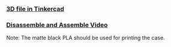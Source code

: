 ### [3D file in Tinkercad](https://www.tinkercad.com/things/2SOBZWsIVLn-bdwidth/edit?returnTo=%2Fdashboard%2Fdesigns%2F3d&sharecode=3On9bH3y-yOPLYSsIlns03Xfomk93I73bc3dZcfo9hM)

### [Disassemble and Assemble Video](https://youtu.be/USu0WTB1Q10?si=Ljlww_SiTaMyBVeS)

Note: The matte black PLA should be used for printing the case.

